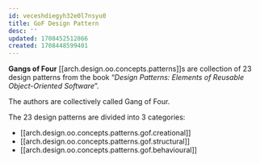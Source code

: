 ```yaml
---
id: veceshdiegyh32e0l7nsyu0
title: GoF Design Pattern
desc: ''
updated: 1708452512866
created: 1708448599401
---
```


**Gangs of Four** [[arch.design.oo.concepts.patterns]]s are collection of 23 design patterns from the book “_Design Patterns: Elements of Reusable Object-Oriented Software_”.

The authors are collectively called Gang of Four.

The 23 design patterns are divided into 3 categories:

- [[arch.design.oo.concepts.patterns.gof.creational]]
- [[arch.design.oo.concepts.patterns.gof.structural]]
- [[arch.design.oo.concepts.patterns.gof.behavioural]]

